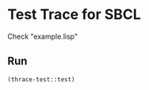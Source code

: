 Test Trace for SBCL
===================

Check "example.lisp"

Run
---

```cl
(thrace-test::test)
```

